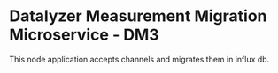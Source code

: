 # Datalyzer Measurement Migration Microservice - DM3

This node application accepts channels and migrates them in influx db.
